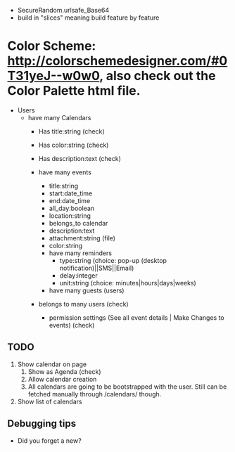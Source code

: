 * SecureRandom.urlsafe_Base64
* build in "slices" meaning build feature by feature

# Color Scheme: http://colorschemedesigner.com/#0T31yeJ--w0w0, also check out the Color Palette html file.

* Users
	* have many Calendars
	 	* Has title:string (check)
	 	* Has color:string (check)
	 	* Has description:text (check)

	 	* have many events
	 		* title:string
	 		* start:date_time
	 		* end:date_time
	 		* all_day:boolean
	 		* location:string
	 		* belongs_to calendar
	 		* description:text
	 		* attachment:string (file)
	 		* color:string
	 		* have many reminders
	 			* type:string (choice: pop-up (desktop notification)||SMS||Email)
	 			* delay:integer
	 			* unit:string (choice: minutes|hours|days|weeks)
	 		* have many guests (users)
	 	* belongs to many users (check)
	 		* permission settings (See all event details | Make Changes to events) (check)


## TODO

1. Show calendar on page
	1. Show as Agenda (check)
	2. Allow calendar creation
	3. All calendars are going to be bootstrapped with the user. Still can be fetched manually through /calendars/ though.
2. Show list of calendars

## Debugging tips

* Did you forget a new?